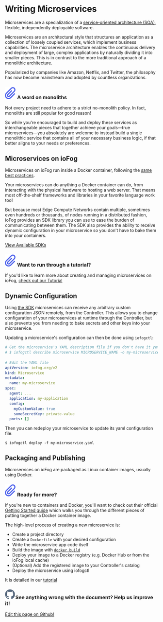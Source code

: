 # Writing Microservices

Microservices are a specialization of a [service-oriented architecture (SOA)](https://wikipedia.org/wiki/Service-oriented_architecture), flexible, independently deployable software.

Microservices are an architectural style that structures an application as a collection of loosely coupled services, which implement business capabilities. The microservice architecture enables the continuous delivery and deployment of large, complex applications by naturally dividing it into smaller pieces. This is in contrast to the more traditional approach of a monolithic architecture.

Popularized by companies like Amazon, Netflix, and Twitter, the philosophy has now become mainstream and adopted by countless organizations.

<aside class="notifications note">
  <h3><img src="/images/icos/ico-note.svg" alt=""> A word on monoliths</h3>
  <p>Not every project need to adhere to a strict no-monolith policy. In fact, monoliths are still popular for good reason!</p>
  <p>So while you're encouraged to build and deploy these services as interchangeable pieces that together achieve your goals—true microservices—you absolutely are welcome to instead build a single monolithic service that contains all of your necessary business logic, if that better aligns to your needs or preferences.</p>
</aside>

## Microservices on ioFog

Microservices on ioFog run inside a Docker container, following the [same best practices](https://docs.docker.com/develop/dev-best-practices/).

Your microservices can do anything a Docker container can do, from interacting with the physical hardware to hosting a web server. That means most off-the-shelf frameworks and libraries in your favorite language work too!

But because most Edge Compute Networks contain multiple, sometimes even hundreds or thousands, of nodes running in a distributed fashion, ioFog provides an SDK library you can use to ease the burden of communicating between them. The SDK also provides the ability to receive dynamic configuration in your microservice so you don't have to bake them into your containers.

[View Available SDKs](sdk.html)

<aside class="notifications note">
  <h3><img src="/images/icos/ico-note.svg" alt=""> Want to run through a tutorial?</h3>
  <p>If you'd like to learn more about creating and managing microservices on ioFog, <a href="../tutorial/introduction.html">check out our Tutorial</a></p>
</aside>

## Dynamic Configuration

Using [the SDK](sdk.html) microservices can receive any arbitrary custom configuration JSON remotely, from the Controller. This allows you to change configuration of your microservices at runtime through the Controller, but also prevents you from needing to bake secrets and other keys into your microservice.

Updating a microservice's configuration can then be done using `iofogctl`:

```yaml
# Get the microservice's YAML description file if you don't have it yet:
# $ iofogctl describe microservice MICROSERVICE_NAME -o my-microservice.yaml

# Edit the YAML file
apiVersion: iofog.org/v2
kind: Microservice
metadata:
  name: my-microservice
spec:
  agent: ...
  application: my-application
  config:
    myCustomValue: true
    someSecretKey: private-value
  ports: []
```

Then you can redeploy your microservice to update its yaml configuration file:

```console
$ iofogctl deploy -f my-microservice.yaml
```

## Packaging and Publishing

Microservices on ioFog are packaged as Linux container images, usually using Docker.

<aside class="notifications note">
  <h3><img src="/images/icos/ico-note.svg" alt=""> Ready for more?</h3>
  <p>If you're new to containers and Docker, you'll want to check out their official <a href="https://docs.docker.com/get-started/">Getting Started guide</a> which walks you through the different pieces of putting together a Docker container image.</p>
</aside>

The high-level process of creating a new microservice is:

- Create a project directory
- Create a `Dockerfile` with your desired configuration
- Write the microservice app code itself
- Build the image with [`docker build`](https://docs.docker.com/engine/reference/commandline/build/)
- Deploy your image to a Docker registry (e.g. Docker Hub or from the ioFog local cache)
- (Optional) Add the registered image to your Controller's catalog
- Deploy the microservice using iofogctl

It is detailed in our [tutorial](../tutorial/introduction.html)

<aside class="notifications contribute">
  <h3><img src="/images/icos/ico-github.svg" alt="">See anything wrong with the document? Help us improve it!</h3>
  <a href="https://github.com/eclipse-iofog/iofog.org/edit/develop/content/docs/2.0.0/writing-microservices/overview.md"
    target="_blank">
    <p>Edit this page on Github!</p>
  </a>
</aside>
